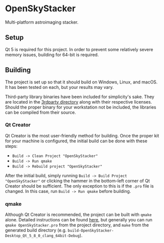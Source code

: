 # OpenSkyStacker

Multi-platform astroimaging stacker.

## Setup

Qt 5 is required for this project. In order to prevent some relatively severe memory issues, building for 64-bit is required.

## Building

The project is set up so that it should build on Windows, Linux, and macOS. It has been tested on each, but your results may vary.

Third-party library binaries have been included for simplicity's sake. They are located in the [3rdparty directory](3rdparty) along with their respective licenses. Should the proper binary for your workstation not be included, the libraries can be compiled from their source.

### Qt Creator

Qt Creator is the most user-friendly method for building. Once the proper kit for your machine is configured, the initial build can be done with these steps:

* `Build -> Clean Project "OpenSkyStacker"`
* `Build -> Run qmake`
* `Build -> Rebuild project "OpenSkyStacker"`

After the initial build, simply running `Build -> Build Project "OpenSkyStacker"` or clicking the hammer in the bottom-left corner of Qt Creator should be sufficient. The only exception to this is if the `.pro` file is changed. In this case, run `Build -> Run qmake` before building.

### qmake

Although Qt Creator is recommended, the project can be built with `qmake` alone. Detailed instructions can be found [here](http://doc.qt.io/qt-5/qmake-running.html), but generally you can run `qmake OpenSkyStacker.pro` from the project directory, and `make` from the generated build directory (e.g. `build-OpenSkyStacker-Desktop_Qt_5_8_0_clang_64bit-Debug`).